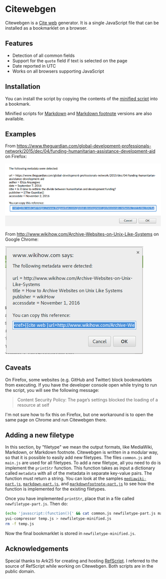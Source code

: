 # Citewebgen

Citewebgen is a [Cite web][cw] generator. It is a single JavaScript file that
can be installed as a bookmarklet on a browser.

## Features

- Detection of all common fields
- Support for the `quote` field if text is selected on the page
- Date reported in UTC
- Works on all browsers supporting JavaScript

## Installation

You can install the script by copying the contents of the [minified
script](https://raw.githubusercontent.com/riceissa/citewebgen/master/mediawiki-minified.js) into a bookmark.

Minified scripts for [Markdown](https://raw.githubusercontent.com/riceissa/citewebgen/master/markdown-minified.js)
and [Markdown footnote](https://raw.githubusercontent.com/riceissa/citewebgen/master/markdownfootnote-minified.js)
versions are also available.

## Examples

From
<https://www.theguardian.com/global-development-professionals-network/2015/dec/04/funding-humanitarian-assistance-development-aid>
on Firefox:

![Firefox example](ff_example.png)

From <http://www.wikihow.com/Archive-Websites-on-Unix-Like-Systems> on Google
Chrome:

![Example output](citeweb_example.png)

## Caveats

On Firefox, some websites (e.g. GitHub and Twitter) block bookmarklets from
executing. If you have the developer console open while trying to run the
script, you will see the following message:

> Content Security Policy: The page’s settings blocked the loading of a
> resource at self

I'm not sure how to fix this on Firefox, but one workaround is to open the same
page on Chrome and run Citewebgen there.

## Adding a new filetype

In this section, by "filetype" we mean the output formats, like MediaWiki,
Markdown, or Markdown footnote.
Citewebgen is written in a modular way, so that it is possible to easily add
new filetypes.
The files `common.js` and `main.js` are used for all filetypes.
To add a new filetype, all you need to do is implement the `printStr`
function. This function takes as input a dictionary called `metadata` with all
of the metadata in separate key-value pairs. The function must return a string.
You can look at the samples [`mediawiki-part.js`](mediawiki-part.js),
[`markdown-part.js`](markdown-part.js), and
[`markdownfootnote-part.js`](markdownfootnote-part.js) to see how the function
is implemented for the existing filetypes.

Once you have implemented `printStr`, place that in a file called
`newfiletype-part.js`. Then do:

```bash
(echo 'javascript:(function(){' && cat common.js newfiletype-part.js main.js && echo '})();') > temp.js
yui-compressor temp.js > newfiletype-minified.js
rm -f temp.js
```

Now the final bookmarklet is stored in `newfiletype-minified.js`.

## Acknowledgements

Special thanks to Ark25 for creating and hosting [RefScript][rs]. I referred to
the source of RefScript while working on Citewebgen. Both scripts are in the
public domain.

[rs]: https://en.wikipedia.org/wiki/User:Ark25/RefScript
[cw]: https://en.wikipedia.org/wiki/Template:Cite_web

